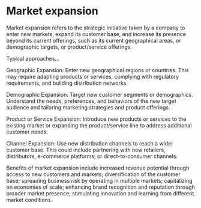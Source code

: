 # Market expansion

Market expansion refers to the strategic initiative taken by a company to enter new markets, expand its customer base, and increase its presence beyond its current offerings, such as its current geographical areas, or demographic targets, or product/service offerings.

Typical approaches…

Geographic Expansion: Enter new geographical regions or countries. This may require adapting products or services, complying with regulatory requirements, and building distribution networks.

Demographic Expansion: Target new customer segments or demographics. Understand the needs, preferences, and behaviors of the new target audience and tailoring marketing strategies and product offerings.

Product or Service Expansion: Introduce new products or services to the existing market or expanding the product/service line to address additional customer needs. 

Channel Expansion: Use new distribution channels to reach a wider customer base. This could include partnering with new retailers, distributors, e-commerce platforms, or direct-to-consumer channels.

Benefits of market expansion include increased revenue potential through access to new customers and markets; diversification of the customer base; spreading business risk by operating in multiple markets; capitalizing on economies of scale; enhancing brand recognition and reputation through broader market presence; stimulating innovation and learning from different market conditions.
